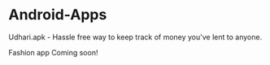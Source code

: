 # Android-Apps
Udhari.apk - Hassle free way to keep track of money you've lent to anyone.

Fashion app Coming soon!

